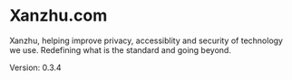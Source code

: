 # Xanzhu.com

Xanzhu, helping improve privacy, accessiblity and security of 
technology we use. Redefining what is the standard and going beyond. 

Version: 0.3.4